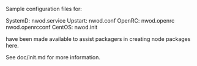 Sample configuration files for:

SystemD: nwod.service
Upstart: nwod.conf
OpenRC:  nwod.openrc
         nwod.openrcconf
CentOS:  nwod.init

have been made available to assist packagers in creating node packages here.

See doc/init.md for more information.
